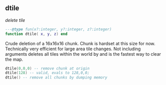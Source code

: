 ## dtile

_delete tile_

```lua
---@type fun(x?:integer, y?:integer, z?:integer)
function dtile( x, y, z) end
```

Crude deletion of a 16x16x16 chunk. Chunk is hardset at this size for now. Technically very efficient for large area tile changes. Not including arguments deletes all tiles within the world by and is the fastest way to clear the map.

```lua
dtile(0,0,0) -- remove chunk at origin
dtile(128) -- valid, evals to 128,0,0;
dtile() -- remove all chunks by dumping memory
```

